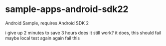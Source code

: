 # sample-apps-android-sdk22
Android Sample, requires Android SDK 2

i give up
2 minutes to save 3 hours
does it still work?
it does, this should fail maybe
local test again again
fail this
